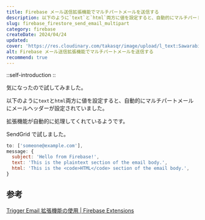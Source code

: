 ```yaml
---
title: Firebase メール送信拡張機能でマルチパートメールを送信する
description: 以下のように`text`と`html`両方に値を設定すると、自動的にマルチパートメールにメールヘッダーが設定されていました。拡張機能が自動的に処理してくれているようです。SendGrid で試しました。
slug: firebase_firestore_send_email_multipart
category: firebase
createDate: 2024/04/24
updated: 
cover: 'https://res.cloudinary.com/takasqr/image/upload/l_text:Sawarabi%20Gothic_80_bold:Firebase メール送信拡張機能でマルチパートメールを送信する,co_rgb:fff,w_620,c_fit/v1712091289/ogp_image_zorhlz.png'
alt: Firebase メール送信拡張機能でマルチパートメールを送信する
recommend: true
---
```



::self-introduction
::

気になったので試してみました。

以下のように`text`と`html`両方に値を設定すると、自動的にマルチパートメールにメールヘッダーが設定されていました。

拡張機能が自動的に処理してくれているようです。

SendGrid で試しました。


```js
to: ['someone@example.com'],
message: {
  subject: 'Hello from Firebase!',
  text: 'This is the plaintext section of the email body.',
  html: 'This is the <code>HTML</code> section of the email body.',
}
```


## 参考

[Trigger Email 拡張機能の使用  |  Firebase Extensions](https://firebase.google.com/docs/extensions/official/firestore-send-email?hl=ja)